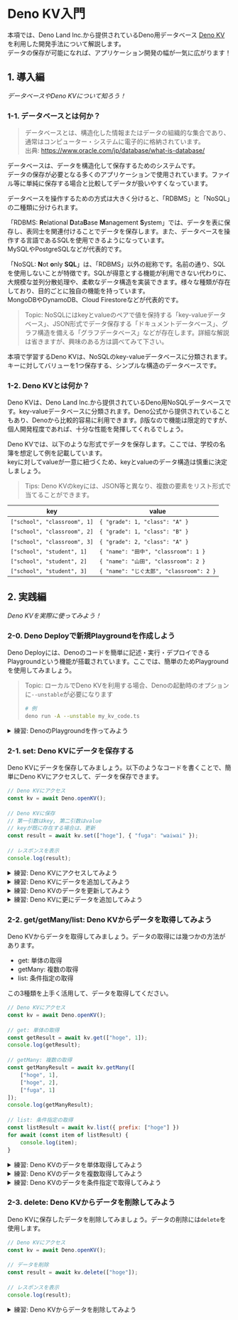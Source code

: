 # Deno KV入門

本項では、Deno Land Inc.から提供されているDeno用データベース [Deno KV](https://deno.com/kv) を利用した開発手法について解説します。  
データの保存が可能になれば、アプリケーション開発の幅が一気に広がります！

## 1. 導入編

*データベースやDeno KVについて知ろう！*

### 1-1. データベースとは何か？

> データベースとは、構造化した情報またはデータの組織的な集合であり、通常はコンピューター・システムに電子的に格納されています。  
> 出典: https://www.oracle.com/jp/database/what-is-database/

データベースは、データを構造化して保存するためのシステムです。  
データの保存が必要となる多くのアプリケーションで使用されています。ファイル等に単純に保存する場合と比較してデータが扱いやすくなっています。

データベースを操作するための方式は大きく分けると、「RDBMS」と「NoSQL」の二種類に分けられます。

「RDBMS: **R**elational **D**ata**B**ase **M**anagement **S**ystem」では、データを表に保存し、表同士を関連付けることでデータを保存します。また、データベースを操作する言語であるSQLを使用できるようになっています。  
MySQLやPostgreSQLなどが代表的です。

「NoSQL: **N**ot **o**nly **SQL**」は、「RDBMS」以外の総称です。名前の通り、SQLを使用しないことが特徴です。SQLが得意とする機能が利用できない代わりに、大規模な並列分散処理や、柔軟なデータ構造を実装できます。様々な種類が存在しており、目的ごとに独自の機能を持っています。  
MongoDBやDynamoDB、Cloud Firestoreなどが代表的です。

> Topic: NoSQLにはkeyとvalueのペアで値を保持する「key-valueデータベース」、JSON形式でデータ保存する「ドキュメントデータベース」、グラフ構造を備える「グラフデータベース」などが存在します。詳細な解説は省きますが、興味のある方は調べてみて下さい。

本項で学習するDeno KVは、NoSQLのkey-valueデータベースに分類されます。  
キーに対してバリューを1つ保存する、シンプルな構造のデータベースです。

### 1-2. Deno KVとは何か？

Deno KVは、Deno Land Inc.から提供されているDeno用NoSQLデータベースです。key-valueデータベースに分類されます。Deno公式から提供されていることもあり、Denoから比較的容易に利用できます。β版なので機能は限定的ですが、個人開発程度であれば、十分な性能を発揮してくれるでしょう。

Deno KVでは、以下のような形式でデータを保存します。ここでは、学校の名簿を想定して例を記載しています。  
keyに対してvalueが一意に紐づくため、keyとvalueのデータ構造は慎重に決定しましょう。

> Tips: Deno KVのkeyには、JSON等と異なり、複数の要素をリスト形式で当てることができます。

| key | value |
| -- | -- |
| `["school", "classroom", 1]` | `{ "grade": 1, "class": "A" }` |
| `["school", "classroom", 2]` | `{ "grade": 1, "class": "B" }` |
| `["school", "classroom", 3]` | `{ "grade": 2, "class": "A" }` |
| `["school", "student", 1]` | `{ "name": "田中", "classroom": 1 }` |
| `["school", "student", 2]` | `{ "name": "山田", "classroom": 2 }` |
| `["school", "student", 3]` | `{ "name": "じぐ太郎", "classroom": 2 }` |

## 2. 実践編

*Deno KVを実際に使ってみよう！*

### 2-0. Deno Deployで新規Playgroundを作成しよう

Deno Deployには、Denoのコードを簡単に記述・実行・デプロイできるPlaygroundという機能が搭載されています。ここでは、簡単のためPlaygroundを使用してみましょう。

> Topic: ローカルでDeno KVを利用する場合、Denoの起動時のオプションに`--unstable`が必要になります
> ```sh
> # 例
> deno run -A --unstable my_kv_code.ts
> ```

<details>
<summary>練習: DenoのPlaygroundを作ってみよう</summary>

1. [Deno Deploy](https://deno.com/deploy)にログインします

2. ページ右側の「New Playground」をクリックします
![](./imgs/201_create_play_ground.png)

3. 以下のような画面が開けばOKです
![](./imgs/202_empty_play_ground.png)

4. 画面左側のコードを以下のように書き換えて、「Media Type」をTSからJSに変更して、「Save & Deploy」をクリックします

```js
Deno.serve(async(req) => {
    return new Response("Hello Deno");
});
```

5. 画面右側のブラウザが書き換わればOKです

6. [Deno Deployのホーム画面](https://dash.deno.com/account/overview)を開き、作成したアプリケーションを開きます

7. 以下のような画面が開けばOKです。この画面を（ここでは便宜上）Project画面と呼びます
![](./imgs/203_play_ground_dashboard.png)

</details>

### 2-1. set: Deno KVにデータを保存する

Deno KVにデータを保存してみましょう。以下のようなコードを書くことで、簡単にDeno KVにアクセスして、データを保存できます。

```js
// Deno KVにアクセス
const kv = await Deno.openKV();

// Deno KVに保存
// 第一引数はkey, 第二引数はvalue
// keyが既に存在する場合は、更新
const result = await kv.set(["hoge"], { "fuga": "waiwai" });

// レスポンスを表示
console.log(result);
```

<details>
<summary>練習: Deno KVにアクセスしてみよう</summary>

1. Deno KVにアクセスするコードを書き加えます

```diff
Deno.serve(async(req) => {
+   const kv = await Deno.openKv();
+   console.log(kv);

    return new Response("Hello Deno");
});
```

2. 「Save & Deploy」をクリックして、ログに「Kv {}」と表示されていることを確認します

</details>

<details>
<summary>練習: Deno KVにデータを追加してみよう</summary>

1. Deno KVにデータを保存するコードを書き加えます。ここでは、簡単のためkeyは固定しておきます

```diff
Deno.serve(async(req) => {
    const kv = await Deno.openKv();
    console.log(kv);

+   const key = ["student", 1];
+   const value = {
+       name: "山田"
+   };
+   const result = await kv.set(key, value);
+   console.log(result);

    return new Response("Hello Deno");
});
```

2. 「Save & Deploy」をクリックして、ログに保存ログが表示されていることを確認します

3. Deno DeployのProject画面から、Deno KVに保存された値を確認します

4. 以下のようになっていたらOKです
![](./imgs/205_kv_tab.png)
![](./imgs/206_kv_data_viewer.png)

</details>

<details>
<summary>練習: Deno KVのデータを更新してみよう</summary>

1. Deno KVのデータを更新するようにコードを書き換えます。先程書き込んだkeyを指定して更新します

```diff
Deno.serve(async(req) => {
    const kv = await Deno.openKv();
    console.log(kv);

    const key = ["student", 1];
    const value = {
-       name: "山田"
+       name: "高橋"
    };
    const result = await kv.set(key, value);
    console.log(result);

    return new Response("Hello Deno");
});
```

2. 「Save & Deploy」をクリックして、ログに保存ログが表示されていることを確認します

3. Deno DeployのProject画面から、Deno KVの更新された値を確認します

</details>

<details>
<summary>練習: Deno KVに更にデータを追加してみよう</summary>

1. 後のために、Deno KVに更にデータを追加しておきます

```diff
Deno.serve(async(req) => {
    const kv = await Deno.openKv();
    console.log(kv);

    const key = ["student", 1];
    const value = {
        name: "高橋"
    };
    const result = await kv.set(key, value);
    console.log(result);
+
+   await kv.set(["student", 2], { name: "佐藤" });
+   await kv.set(["student", 3], { name: "鈴木" });
+   await kv.set(["student", 4], { name: "じぐ太郎" });
+   await kv.set(["teacher", 1], { name: "じぐ先生" });
+   await kv.set(["teacher", 2], { name: "じぇいぴー先生" });

    return new Response("Hello Deno");
});
```

2. 「Save & Deploy」をクリックして、ログに保存ログが表示されていることを確認します

3. Deno DeployのProject画面から、Deno KVの更新された値を確認します

</details>

### 2-2. get/getMany/list: Deno KVからデータを取得してみよう

Deno KVからデータを取得してみましょう。データの取得には幾つかの方法があります。

- get: 単体の取得
- getMany: 複数の取得
- list: 条件指定の取得

この3種類を上手く活用して、データを取得してください。

```js
// Deno KVにアクセス
const kv = await Deno.openKV();

// get: 単体の取得
const getResult = await kv.get(["hoge", 1]);
console.log(getResult);

// getMany: 複数の取得
const getManyResult = await kv.getMany([
    ["hoge", 1],
    ["hoge", 2],
    ["fuga", 1]
]);
console.log(getManyResult);

// list: 条件指定の取得
const listResult = await kv.list({ prefix: ["hoge"] })
for await (const item of listResult) {
    console.log(item);
}
```

<details>
<summary>練習: Deno KVのデータを単体取得してみよう</summary>

1. `get`では、取得したいkeyだけを指定します。ここでは、`key: ["student", 1]`のデータを取得してみましょう

```diff
Deno.serve(async(req) => {
    const kv = await Deno.openKv();
    console.log(kv);

    // ...
    await kv.set(["teacher", 2], { name: "じぇいぴー先生" });
+
+   const getResult = await kv.get(["student", 1]);
+   console.log("get_result: ", getResult);

    return new Response("Hello Deno");
});
```

2. 「Save & Deploy」をクリックして、ログに取得された値が出力されるのを確認します

</details>

<details>
<summary>練習: Deno KVのデータを複数取得してみよう</summary>

1. `getMany`では、取得したいkeyを全て指定します。ここでは、`key: ["student", 1]~["student", 4]`のデータを取得してみましょう

```diff
Deno.serve(async(req) => {
    const kv = await Deno.openKv();
    console.log(kv);

    // ...
    console.log("get_result: ", getResult);
+
+   const getManyResult = await kv.getMany([
+       ["student", 1],
+       ["student", 2],
+       ["student", 3],
+       ["student", 4],
+   ]);
+   console.log("get_many_result: ", getManyResult);

    return new Response("Hello Deno");
});
```

2. 「Save & Deploy」をクリックして、ログに取得された値が出力されるのを確認します

</details>

<details>
<summary>練習: Deno KVのデータを条件指定で取得してみよう</summary>

1. `list`では、取得したいkeyの条件を指定します。ここでは、`prefix`を使用して`"teacher"`のデータを全て取得してみましょう

```diff
Deno.serve(async(req) => {
    const kv = await Deno.openKv();
    console.log(kv);

    // ...
    console.log("get_many_result: ", getManyResult);
+
+   // イテレーターが作成される
+   const teacherIterator = kv.list({
+       prefix: ["teacher"],
+   });
+   // ループしながらDeno KVに問い合わせるので、forループにawaitを付ける
+   for await (const teacherItem of teacherIterator) {
+       console.log("teacher_item: ", teacherItem);
+   }

    return new Response("Hello Deno");
});
```

2. 「Save & Deploy」をクリックして、ログに取得された値が出力されるのを確認します

3. `list`では、範囲指定のデータを取得することもできます。`key: ["student", 1]~["student", 2]`のデータを取得してみましょう

```diff
Deno.serve(async(req) => {
    const kv = await Deno.openKv();
    console.log(kv);

    // ...
        console.log("teacher_item: ", teacherItem);
    }
+
+   // start以上end未満の値が検索対象になるので、["student", 1] ~ ["student", 2]を取得したい場合、endには["student", 3]を指定する
+   // `start` <= 検索対象 < `end`
+   const studentIterator = kv.list({
+       start: ["student", 1],
+       end: ["student", 3],
+   });
+   for await (const studentItem of studentIterator) {
+       console.log("student_item: ", studentItem);
+   }

    return new Response("Hello Deno");
});
```

4. 「Save & Deploy」をクリックして、ログに取得された値が出力されるのを確認します

</details>

### 2-3. delete: Deno KVからデータを削除してみよう

Deno KVに保存したデータを削除してみましょう。データの削除には`delete`を使用します。

```js
// Deno KVにアクセス
const kv = await Deno.openKV();

// データを削除
const result = await kv.delete(["hoge"]);

// レスポンスを表示
console.log(result);
```

<details>
<summary>練習: Deno KVからデータを削除してみよう</summary>

1. Deno KVのデータを削除するコードを書き加えます。`key: ["student", 1]`を削除してみましょう

```diff
Deno.serve(async(req) => {
    const kv = await Deno.openKv();
    console.log(kv);

    // ...
       console.log("student_item: ", studentItem);
    }
+
+   // データを削除
+   await kv.delete(["student", 1]);

    return new Response("Hello Deno");
});
```

2. 「Save & Deploy」をクリックします

3. Deno DeployのProject画面から、Deno KVの値が削除されていることを確認します

</details>

<!--
## 3. 補足編

*Deno KVのデータを、管理画面から見てみよう！*
-->